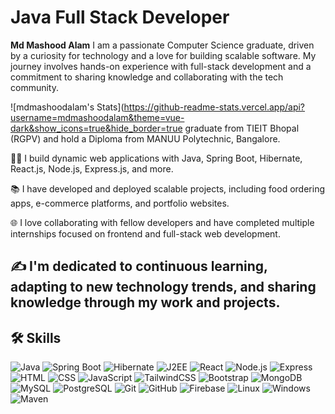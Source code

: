 # Java Full Stack Developer

**Md Mashood Alam**
I am a passionate Computer Science graduate, driven by a curiosity for technology and a love for building scalable software. My journey involves hands-on experience with full-stack development and a commitment to sharing knowledge and collaborating with the tech community.

![mdmashoodalam's Stats](https://github-readme-stats.vercel.app/api?username=mdmashoodalam&theme=vue-dark&show_icons=true&hide_border=true graduate from TIEIT Bhopal (RGPV) and hold a Diploma from MANUU Polytechnic, Bangalore.

👨‍💻 I build dynamic web applications with Java, Spring Boot, Hibernate, React.js, Node.js, Express.js, and more.

📚 I have developed and deployed scalable projects, including food ordering apps, e-commerce platforms, and portfolio websites.

🌐 I love collaborating with fellow developers and have completed multiple internships focused on frontend and full-stack web development.

✍️ I'm dedicated to continuous learning, adapting to new technology trends, and sharing knowledge through my work and projects.
---

## 🛠️ Skills

![Java](https://skillicons.dev/icons?i=java)
![Spring Boot](https://skillicons.dev/icons?i=spring)
![Hibernate](https://skillicons.dev/icons?i=hibernate)
![J2EE](https://img.shields.io/badge/J2EE-important?logo=oracle)
![React](https://skillicons.dev/icons?i=react)
![Node.js](https://skillicons.dev/icons?i=nodejs)
![Express](https://skillicons.dev/icons?i=express)
![HTML](https://skillicons.dev/icons?i=html)
![CSS](https://skillicons.dev/icons?i=css)
![JavaScript](https://skillicons.dev/icons?i=javascript)
![TailwindCSS](https://skillicons.dev/icons?i=tailwindcss)
![Bootstrap](https://skillicons.dev/icons?i=bootstrap)
![MongoDB](https://skillicons.dev/icons?i=mongodb)
![MySQL](https://skillicons.dev/icons?i=mysql)
![PostgreSQL](https://skillicons.dev/icons?i=postgresql)
![Git](https://skillicons.dev/icons?i=git)
![GitHub](https://skillicons.dev/icons?i=github)
![Firebase](https://skillicons.dev/icons?i=firebase)
![Linux](https://skillicons.dev/icons?i=linux)
![Windows](https://skillicons.dev/icons?i=windows)
![Maven](https://img.shields.io/badge/Maven-red?logo=apachemaven)
